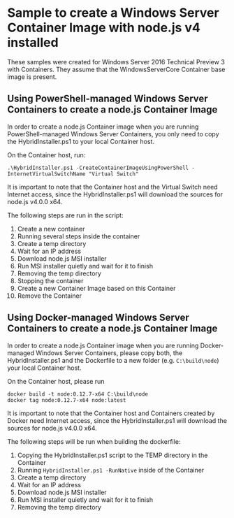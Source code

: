 # Sample to create a Windows Server Container Image with node.js v4 installed

These samples were created for Windows Server 2016 Technical Preview 3 with Containers. They assume that the WindowsServerCore Container base image is present.

## Using PowerShell-managed Windows Server Containers to create a node.js Container Image

In order to create a node.js Container image when you are running PowerShell-managed Windows Server Containers, you only need to copy the HybridInstaller.ps1 to your local Container host.

On the Container host, run:
```
.\HybridInstaller.ps1 -CreateContainerImageUsingPowerShell -InternetVirtualSwitchName "Virtual Switch"
```

It is important to note that the Container host and the Virtual Switch need Internet access, since the HybridInstaller.ps1 will download the sources for node.js v4.0.0 x64.

The following steps are run in the script:

1. Create a new container
2. Running several steps inside the container
  1. Create a temp directory
  2. Wait for an IP address
  3. Download node.js MSI installer
  4. Run MSI installer quietly and wait for it to finish
  5. Removing the temp directory
3. Stopping the container
4. Create a new Container Image based on this Container
5. Remove the Container

## Using Docker-managed Windows Server Containers to create a node.js Container Image 

In order to create a node.js Container image when you are running Docker-managed Windows Server Containers, please copy both, the HybridInstaller.ps1 and the Dockerfile to a new folder (e.g. `C:\build\node`) your local Container host.

On the Container host, please run
```
docker build -t node:0.12.7-x64 C:\build\node
docker tag node:0.12.7-x64 node:latest
```

It is important to note that the Container host and Containers created by Docker need Internet access, since the HybridInstaller.ps1 will download the sources for node.js v4.0.0 x64.

The following steps will be run when building the dockerfile:

1. Copying the HybridInstaller.ps1 script to the TEMP directory in the Container
2. Running `HybridInstaller.ps1 -RunNative` inside of the Container
  1. Create a temp directory
  2. Wait for an IP address
  3. Download node.js MSI installer
  4. Run MSI installer quietly and wait for it to finish
  5. Removing the temp directory
